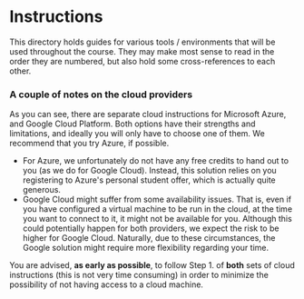 # Instructions
This directory holds guides for various tools / environments that will be used throughout the course. They may make most sense to read in the order they are numbered, but also hold some cross-references to each other.

### A couple of notes on the cloud providers
As you can see, there are separate cloud instructions for Microsoft Azure, and Google Cloud Platform. Both options have their strengths and limitations, and ideally you will only have to choose one of them. We recommend that you try Azure, if possible.
- For Azure, we unfortunately do not have any free credits to hand out to you (as we do for Google Cloud). Instead, this solution relies on you registering to Azure's personal student offer, which is actually quite generous.
- Google Cloud might suffer from some availability issues. That is, even if you have configured a virtual machine to be run in the cloud, at the time you want to connect to it, it might not be available for you. Although this could potentially happen for both providers, we expect the risk to be higher for Google Cloud. Naturally, due to these circumstances, the Google solution might require more flexibility regarding your time.

You are advised, **as early as possible**, to follow Step 1. of **both** sets of cloud instructions (this is not very time consuming) in order to minimize the possibility of not having access to a cloud machine. 
